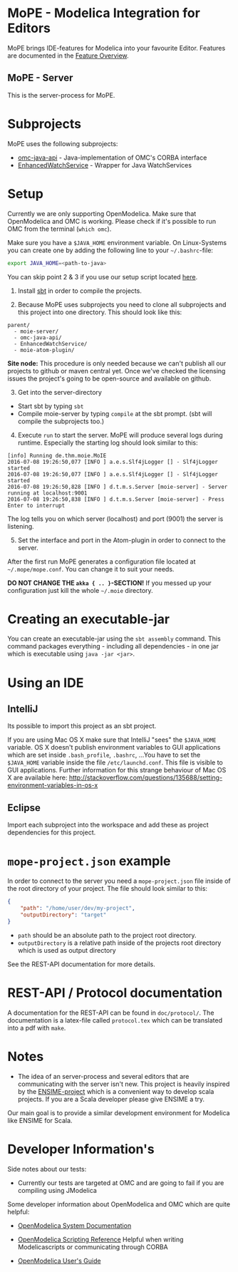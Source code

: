 # MoPE - Modelica Integration for Editors
MoPE brings IDE-features for Modelica into your favourite Editor. Features are
documented in the [Feature Overview](doc/features.md).

## MoPE - Server
This is the server-process for MoPE.

# Subprojects
MoPE uses the following subprojects:
- [omc-java-api](https://git.thm.de/njss90/omc-java-api) -
  Java-implementation of OMC's CORBA interface
- [EnhancedWatchService](https://github.com/njustus/EnhancedWatchService) -
  Wrapper for Java WatchServices

# Setup
Currently we are only supporting OpenModelica. Make sure that OpenModelica and OMC is
working. Please check if it's possible to run OMC from the terminal (```which omc```).

Make sure you have a `$JAVA_HOME` environment variable. On Linux-Systems you can create one by adding the
following line to your `~/.bashrc`-file:
```sh
export JAVA_HOME=<path-to-java>
```

You can skip point 2 & 3 if you use our setup script located [here](https://git.thm.de/njss90/moie-server/blob/master/tools/setup.sh).

1. Install [sbt](http://www.scala-sbt.org/) in order to compile the projects.

2. Because MoPE uses subprojects you need to clone all subprojects and this project into
one directory. This should look like this:
  ```
  parent/
    - moie-server/
    - omc-java-api/
    - EnhancedWatchService/
    - moie-atom-plugin/
  ```
  __Site node:__ This procedure is only needed because we can't publish all our projects
  to github or maven central yet. Once we've checked the licensing issues the project's going
  to be open-source and available on github.

3. Get into the server-directory
  - Start sbt by typing ```sbt```
  - Compile moie-server by typing ```compile``` at the sbt prompt.
    (sbt will compile the subprojects too.)

4. Execute ```run``` to start the server. MoPE will produce several logs during runtime.
  Especially the starting log should look similar to this:
```
[info] Running de.thm.moie.MoIE
2016-07-08 19:26:50,077 [INFO ] a.e.s.Slf4jLogger [] - Slf4jLogger started
2016-07-08 19:26:50,077 [INFO ] a.e.s.Slf4jLogger [] - Slf4jLogger started
2016-07-08 19:26:50,828 [INFO ] d.t.m.s.Server [moie-server] - Server running at localhost:9001
2016-07-08 19:26:50,838 [INFO ] d.t.m.s.Server [moie-server] - Press Enter to interrupt
```
  The log tells you on which server (localhost) and port (9001) the server is listening.

5. Set the interface and port in the Atom-plugin in order to connect to the server.

After the first run MoPE generates a configuration file located at ```~/.mope/mope.conf```. You can change it to suit your needs.

__DO NOT CHANGE THE ```akka { .. }```-SECTION!__
If you messed up your configuration just kill the whole ```~/.moie``` directory.

# Creating an executable-jar
You can create an executable-jar using the `sbt assembly` command. This command packages
everything - including all dependencies - in one jar which is executable using `java -jar <jar>`.


# Using an IDE

## IntelliJ
Its possible to import this project as an sbt project.

If you are using Mac OS X make sure that IntelliJ "sees" the
```$JAVA_HOME``` variable. OS X doesn't publish environment
variables to GUI applications which are set inside
```.bash_profile```, ```.bashrc```, ...You have to set
the ```$JAVA_HOME``` variable inside
the file ```/etc/launchd.conf```. This file is visible to GUI applications.
Further information for this strange behaviour of Mac OS X are available here:
http://stackoverflow.com/questions/135688/setting-environment-variables-in-os-x

## Eclipse
Import each subproject into the workspace and add these as project
dependencies for this project.

# `mope-project.json` example
In order to connect to the server you need a `mope-project.json` file inside
of the root directory of your project. The file should look similar to this:
```json
{
	"path": "/home/user/dev/my-project",
	"outputDirectory": "target"
}
```
- `path` should be an absolute path to the project root directory.
- `outputDirectory` is a relative path inside of the projects
  root directory which is used as output directory

See the REST-API documentation for more details.

# REST-API / Protocol documentation
A documentation for the REST-API can be found in
``` doc/protocol/ ```.
The documentation is a latex-file called ``` protocol.tex ``` which
can be translated into a pdf with ``` make ```.

# Notes
  - The idea of an server-process and several editors that are communicating with
  the server isn't new. This project is heavily inspired by the [ENSIME-project](http://ensime.github.io/)
  which is a convenient way to develop scala projects.
  If you are a Scala developer please give ENSIME a try.

  Our main goal is to provide a similar development environment for Modelica
  like ENSIME for Scala.

# Developer Information's
Side notes about our tests:
- Currently our tests are targeted at OMC and are going to
  fail if you are compiling using JModelica

Some developer information about OpenModelica and OMC which are quite helpful:

- [OpenModelica System Documentation](https://openmodelica.org/svn/OpenModelica/tags/OPENMODELICA_1_9_0_BETA_4/doc/OpenModelicaSystem.pdf)

- [OpenModelica Scripting Reference](https://build.openmodelica.org/Documentation/OpenModelica.Scripting.html)
Helpful when writing Modelicascripts or communicating through CORBA

- [OpenModelica User's Guide](https://openmodelica.org/doc/OpenModelicaUsersGuide/latest/)
